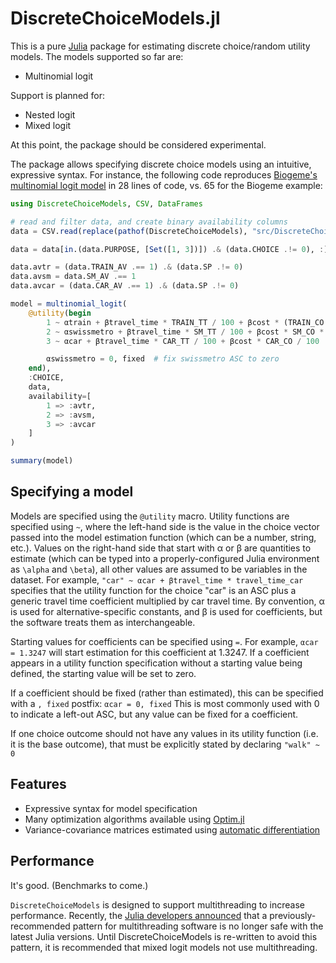 # DiscreteChoiceModels.jl

This is a pure [Julia](https://julialang.org) package for estimating discrete choice/random utility models. The models supported so far are:

- Multinomial logit

Support is planned for:

- Nested logit
- Mixed logit

At this point, the package should be considered experimental.

The package allows specifying discrete choice models using an intuitive, expressive syntax. For instance, the following code reproduces [Biogeme's multinomial logit model](https://biogeme.epfl.ch/examples/swissmetro/01logit.html) in 28 lines of code, vs. 65 for the Biogeme example:

```julia
using DiscreteChoiceModels, CSV, DataFrames

# read and filter data, and create binary availability columns
data = CSV.read(replace(pathof(DiscreteChoiceModels), "src/DiscreteChoiceModels.jl" => "") * "/test/data/biogeme_swissmetro.dat", DataFrame, delim='\t')

data = data[in.(data.PURPOSE, [Set([1, 3])]) .& (data.CHOICE .!= 0), :]

data.avtr = (data.TRAIN_AV .== 1) .& (data.SP .!= 0)
data.avsm = data.SM_AV .== 1
data.avcar = (data.CAR_AV .== 1) .& (data.SP .!= 0)

model = multinomial_logit(
    @utility(begin
        1 ~ αtrain + βtravel_time * TRAIN_TT / 100 + βcost * (TRAIN_CO * (GA == 0)) / 100
        2 ~ αswissmetro + βtravel_time * SM_TT / 100 + βcost * SM_CO * (GA == 0) / 100
        3 ~ αcar + βtravel_time * CAR_TT / 100 + βcost * CAR_CO / 100

        αswissmetro = 0, fixed  # fix swissmetro ASC to zero 
    end),
    :CHOICE,
    data,
    availability=[
        1 => :avtr,
        2 => :avsm,
        3 => :avcar
    ]
)

summary(model)
```

## Specifying a model

Models are specified using the `@utility` macro. Utility functions are specified using `~`, where the left-hand side is the value in the choice vector passed into the model estimation function (which can be a number, string, etc.). Values on the right-hand side that start with α or β are quantities to estimate (which can be typed into a properly-configured Julia environment as `\alpha` and `\beta`), all other values are assumed to be variables in the dataset. For example,
`"car" ~ αcar + βtravel_time * travel_time_car`
specifies that the utility function for the choice "car" is an ASC plus a generic travel time coefficient multiplied by car travel time. By convention, α is used for alternative-specific constants, and β is used for coefficients, but the software treats them as interchangeable.

Starting values for coefficients can be specified using `=`. For example,
`αcar = 1.3247`
will start estimation for this coefficient at 1.3247. If a coefficient appears in a utility function specification without a starting value being defined, the starting value will be set to zero.

If a coefficient should be fixed (rather than estimated), this can be specified with a `, fixed` postfix:
`αcar = 0, fixed`
This is most commonly used with 0 to indicate a left-out ASC, but any value can be fixed for a coefficient.

If one choice outcome should not have any values in its utility function (i.e. it is the base outcome), that must be explicitly stated by declaring `"walk" ~ 0`

## Features

- Expressive syntax for model specification
- Many optimization algorithms available using [Optim.jl](https://github.com/JuliaNLSolvers/Optim.jl)
- Variance-covariance matrices estimated using [automatic differentiation](https://github.com/JuliaDiff/ForwardDiff.jl)

## Performance

It's good. (Benchmarks to come.)

`DiscreteChoiceModels` is designed to support multithreading to increase performance. Recently, the [Julia developers announced](https://julialang.org/blog/2023/07/PSA-dont-use-threadid/) that a previously-recommended pattern for multithreading software is no longer safe with the latest Julia versions. Until DiscreteChoiceModels is re-written to avoid this pattern, it is recommended that mixed logit models not use multithreading.
